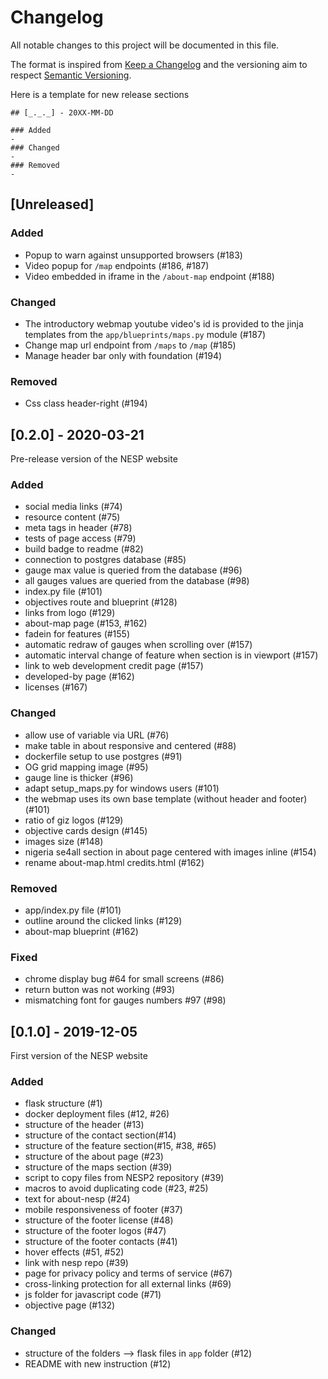 # Changelog
All notable changes to this project will be documented in this file.

The format is inspired from [Keep a Changelog](http://keepachangelog.com/en/1.0.0/)
and the versioning aim to respect [Semantic Versioning](http://semver.org/spec/v2.0.0.html).

Here is a template for new release sections

```
## [_._._] - 20XX-MM-DD

### Added
-
### Changed
-
### Removed
-
```
## [Unreleased]
### Added
- Popup to warn against unsupported browsers (#183)
- Video popup for `/map` endpoints (#186, #187)
- Video embedded in iframe in the `/about-map` endpoint (#188)
### Changed
- The introductory webmap youtube video's id is provided to the jinja templates from the
 `app/blueprints/maps.py` module (#187)
- Change map url endpoint from `/maps` to `/map` (#185)
- Manage header bar only with foundation (#194)

### Removed
- Css class header-right (#194)

## [0.2.0] - 2020-03-21

Pre-release version of the NESP website

### Added
- social media links (#74)
- resource content (#75)
- meta tags in header (#78)
- tests of page access (#79)
- build badge to readme (#82)
- connection to postgres database (#85)
- gauge max value is queried from the database (#96)
- all gauges values are queried from the database (#98)
- index.py file (#101)
- objectives route and blueprint (#128)
- links from logo (#129)
- about-map page (#153, #162)
- fadein for features (#155)
- automatic redraw of gauges when scrolling over (#157)
- automatic interval change of feature when section is in viewport (#157)
- link to web development credit page (#157)
- developed-by page (#162)
- licenses (#167)

### Changed
- allow use of variable via URL (#76)
- make table in about responsive and centered (#88)
- dockerfile setup to use postgres (#91)
- OG grid mapping image (#95)
- gauge line is thicker (#96)
- adapt setup_maps.py for windows users (#101)
- the webmap uses its own base template (without header and footer) (#101)
- ratio of giz logos (#129)
- objective cards design (#145)
- images size (#148)
- nigeria se4all section in about page centered with images inline (#154) 
- rename about-map.html credits.html (#162)

### Removed
- app/index.py file (#101)
- outline around the clicked links (#129)
- about-map blueprint (#162)

### Fixed
- chrome display bug #64 for small screens (#86)
- return button was not working (#93)
- mismatching font for gauges numbers #97 (#98)

## [0.1.0] - 2019-12-05

First version of the NESP website

### Added
- flask structure (#1)
- docker deployment files (#12, #26)
- structure of the header (#13)
- structure of the contact section(#14)
- structure of the feature section(#15, #38, #65)
- structure of the about page (#23)
- structure of the maps section (#39)
- script to copy files from NESP2 repository (#39)
- macros to avoid duplicating code (#23, #25)
- text for about-nesp (#24)
- mobile responsiveness of footer (#37)
- structure of the footer license (#48)
- structure of the footer logos (#47)
- structure of the footer contacts (#41)
- hover effects (#51, #52) 
- link with nesp repo (#39)
- page for privacy policy and terms of service (#67)
- cross-linking protection for all external links (#69)
- js folder for javascript code (#71)
- objective page (#132)

### Changed
- structure of the folders --> flask files in `app` folder (#12)
- README with new instruction (#12)

